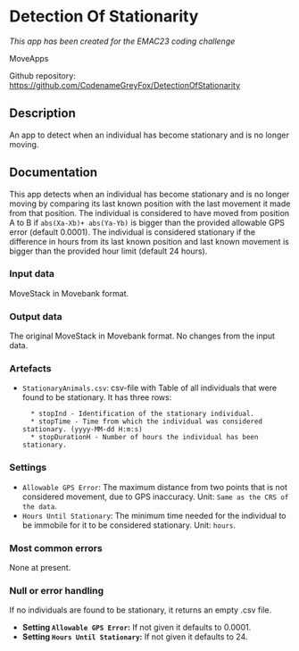 # Detection Of Stationarity

*This app has been created for the EMAC23 coding challenge*

MoveApps

Github repository: https://github.com/CodenameGreyFox/DetectionOfStationarity

## Description
An app to detect when an individual has become stationary and is no longer moving.

## Documentation
This app detects when an individual has become stationary and is no longer moving by comparing its last known position with the last movement it made from that position.
The individual is considered to have moved from position A to B if `abs(Xa-Xb)+ abs(Ya-Yb)` is bigger than the provided allowable GPS error (default 0.0001).
The individual is considered stationary if the difference in hours from its last known position and last known movement is bigger than the provided hour limit (default 24 hours).

### Input data
MoveStack in Movebank format.

### Output data
The original MoveStack in Movebank format. No changes from the input data.

### Artefacts
* `StationaryAnimals.csv`: csv-file with Table of all individuals that were found to be stationary. It has three rows:

		* stopInd - Identification of the stationary individual.
		* stopTime - Time from which the individual was considered stationary. (yyyy-MM-dd H:m:s)
		* stopDurationH - Number of hours the individual has been stationary.

### Settings 

* `Allowable GPS Error`: The maximum distance from two points that is not considered movement, due to GPS inaccuracy. Unit: `Same as the CRS of the data`.
* `Hours Until Stationary`: The minimum time needed for the individual to be immobile for it to be considered stationary. Unit: `hours`.

### Most common errors
None at present.

### Null or error handling
If no individuals are found to be stationary, it returns an empty .csv file.

* **Setting `Allowable GPS Error`:** If not given it defaults to 0.0001.
* **Setting `Hours Until Stationary`:** If not given it defaults to 24.

